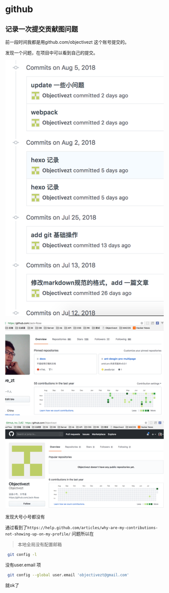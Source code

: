 # github

## 记录一次提交贡献图问题

前一段时间我都是用github.com/objectivezt 这个账号提交的。

发现一个问题，在项目中可以看到自己的提交。

![提交记录](../../asset/github/img1.png)

![大号](../../asset/github/img2.png)

![小号](../../asset/github/img3.png)

发现大号小号都没有

通过看到了`https://help.github.com/articles/why-are-my-contributions-not-showing-up-on-my-profile/`
问题所以在

>本地全局没有配置邮箱

```bash
 git config -l
```

没有user.email 项

```bash
 git config --global user.email 'objectivezt@gmail.com'
```

就ok了